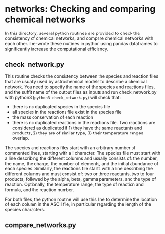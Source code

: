 # networks: Checking and comparing chemical networks

In this directory, several python routines are provided to check the consistency of chemical networks, and compare chemical networks with each other. I re-wrote these routines in python using pandas dataframes to significantly increase the computational efficiency. 

## check_network.py

This routine checks the consistency between the species and reaction files that are usually used by astrochemical models to describe a chemical network. You need to specify the name of the species and reactions files, and the suffit name of the output files as inputs and run check_network.py with python3 (```python3 check_network.py```) will check that:
- there is no duplicated species in the species file
- all species in the reactions file exist in the species file
- the mass conservation of each reaction
- there is no duplicated reactions in the reactions file. Two reactions are considered as duplicated if 1) they have the same reactants and products, 2) they are of similar type, 3) their temperature ranges overlap.

The species and reactions files start with an arbitrary number of commented lines, starting with a ! character. 
The species file must start with a line describing the different columns and usually consists of: the number, the name, the charge, the number of elements, and the initial abundance of each species. 
Similarly, the reactions file starts with a line describing the different columns and must consist of: two or three reactants, two to four products, followed by the alpha, beta, gamma parameters, and the type of reaction. Optionally, the temperature range, the type of reaction and formula, and the reaction number.

For both files, the python routine will use this line to determine the location of each column in the ASCII file, in particular regarding the length of the species characters. 



## compare_networks.py
